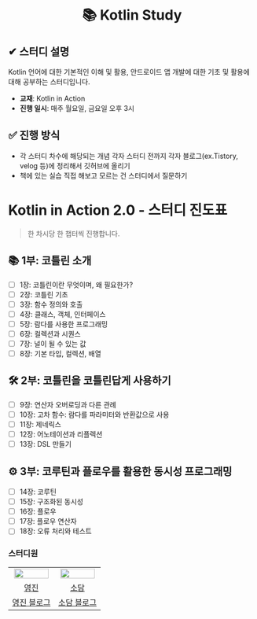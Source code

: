 <div align="center">
  
# 📚 Kotlin Study

</div>

## ✔ 스터디 설명  
Kotlin 언어에 대한 기본적인 이해 및 활용, 안드로이드 앱 개발에 대한 기초 및 활용에 대해 공부하는 스터디입니다.
- **교재**: Kotlin in Action
- **진행 일시**: 매주 월요일, 금요일 오후 3시

## ✅ 진행 방식
- 각 스터디 차수에 해당되는 개념 각자 스터디 전까지 각자 블로그(ex.Tistory, velog 등)에 정리해서 깃허브에 올리기
- 책에 있는 실습 직접 해보고 모르는 건 스터디에서 질문하기

# Kotlin in Action 2.0 - 스터디 진도표

> 한 차시당 한 챕터씩 진행합니다.

## 📚 1부: 코틀린 소개
- [ ] 1장: 코틀린이란 무엇이며, 왜 필요한가?
- [ ] 2장: 코틀린 기초
- [ ] 3장: 함수 정의와 호출
- [ ] 4장: 클래스, 객체, 인터페이스
- [ ] 5장: 람다를 사용한 프로그래밍
- [ ] 6장: 컬렉션과 시퀀스
- [ ] 7장: 널이 될 수 있는 값
- [ ] 8장: 기본 타입, 컬렉션, 배열

## 🛠️ 2부: 코틀린을 코틀린답게 사용하기
- [ ] 9장: 연산자 오버로딩과 다른 관례
- [ ] 10장: 고차 함수: 람다를 파라미터와 반환값으로 사용
- [ ] 11장: 제네릭스
- [ ] 12장: 어노테이션과 리플렉션
- [ ] 13장: DSL 만들기

## ⚙️ 3부: 코루틴과 플로우를 활용한 동시성 프로그래밍
- [ ] 14장: 코루틴
- [ ] 15장: 구조화된 동시성
- [ ] 16장: 플로우
- [ ] 17장: 플로우 연산자
- [ ] 18장: 오류 처리와 테스트

### 스터디원

<table align="center">
<tr align="center">
<td><img src="https://avatars.githubusercontent.com/u/156926628?v=4" style="width:95%;"></td>
<td><img src="https://avatars.githubusercontent.com/u/156926628?v=4" style="width:95%;"></td>
</tr>


<tr align="center">
<td><a href="https://github.com/J0725">영진</td>
<td><a href="https://github.com/sodam2z">소담</td>
</tr>


<tr align="center">
<td><a href="https://velog.io/@younjin_02/posts">영진 블로그</td>
<td><a href="https://velog.io/@sodam2z/posts">소담 블로그</td>
</tr>
</table>

<br>
